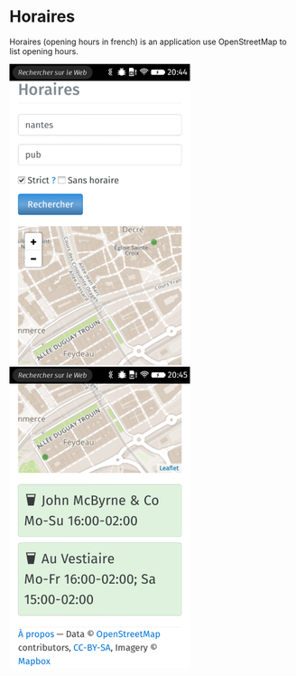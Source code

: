 # Horaires

Horaires (opening hours in french) is an application use OpenStreetMap to list
opening hours.

![](screen1.png) ![](screen2.png)
